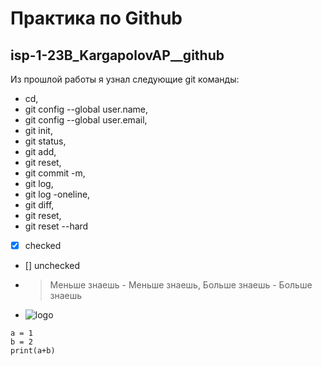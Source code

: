 # Практика по Github
## isp-1-23B_KargapolovAP__github
Из прошлой работы я узнал следующие git
команды: 
* cd,
* git config --global user.name,
* git config --global user.email,
* git init,
* git status,
* git add,
* git reset,
* git commit -m,
* git log,
* git log -oneline,
* git diff,
* git reset,
* git reset --hard
* [x] checked
* [] unchecked
* > Меньше знаешь - Меньше знаешь, Больше знаешь - Больше знаешь
* ![logo](https://www.bellanaija.com/wp-content/uploads/2013/07/DBanj-Hennessy-Artistry-2013-1.jpg "Логотип Файзали")
```
a = 1
b = 2
print(a+b)
```